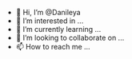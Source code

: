 - 👋 Hi, I’m @Danileya
- 👀 I’m interested in ...
- 🌱 I’m currently learning ...
- 💞️ I’m looking to collaborate on ...
- 📫 How to reach me ...

<!---
Danileya/Danileya is a ✨ special ✨ repository because its `README.md` (this file) appears on your GitHub profile.
You can click the Preview link to take a look at your changes.
--->
